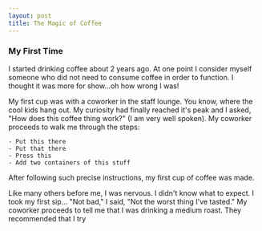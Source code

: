 ```yaml
---
layout: post
title: The Magic of Coffee
---
```


### My First Time

I started drinking coffee about 2 years ago. At one point I consider myself someone who did not need to consume coffee in order to function. I thought it was more for show...oh how wrong I was!

My first cup was with a coworker in the staff lounge. You know, where the cool kids hang out. My curiosity had finally reached it's peak and I asked, "How does this coffee thing work?" (I am very well spoken). My coworker proceeds to walk me through the steps:

    - Put this there
    - Put that there
    - Press this
    - Add two containers of this stuff

After following such precise instructions, my first cup of coffee was made. 

Like many others before me, I was nervous. I didn't know what to expect. I took my first sip... "Not bad," I said, "Not the worst thing I've tasted." My coworker proceeds to tell me that I was drinking a medium roast. They recommended that I try 
